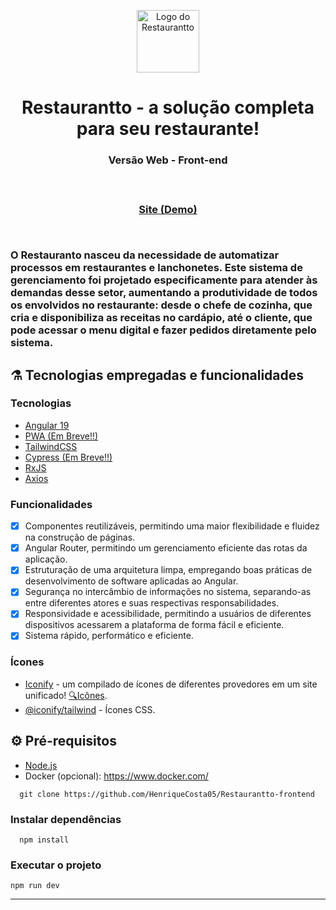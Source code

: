 <p align="center">
  <img src="https://restaurantto-pdv.vercel.app/assets/logo.svg" alt="Logo do Restaurantto" width="100" height="100"/>
</p>

<h1 align="center">Restaurantto - a solução completa para seu restaurante!</h1>
<h3 align="center">Versão Web - Front-end<h3>
<br>

<p align='center'>
  <a href="https://restaurantto-pdv.vercel.app/">Site (Demo)</a>
</p>

<br>

O Restauranto nasceu da necessidade de automatizar processos em restaurantes e lanchonetes. Este sistema de gerenciamento foi projetado especificamente para atender às demandas desse setor, aumentando a produtividade de todos os envolvidos no restaurante: desde o chefe de cozinha, que cria e disponibiliza as receitas no cardápio, até o cliente, que pode acessar o menu digital e fazer pedidos diretamente pelo sistema.

## ⚗️ Tecnologias empregadas e funcionalidades

### Tecnologias

- [Angular 19](https://angular.dev/)
- [PWA (Em Breve!!)](https://angular.dev/ecosystem/service-workers/getting-started)
- [TailwindCSS](https://tailwindcss.com/)
- [Cypress (Em Breve!!)](https://www.cypress.io/)
- [RxJS](https://rxjs.dev/)
- [Axios](https://axios-http.com/)

### Funcionalidades

- [x] Componentes reutilizáveis, permitindo uma maior flexibilidade e fluidez na construção de páginas.
- [x] Angular Router, permitindo um gerenciamento eficiente das rotas da aplicação.
- [x] Estruturação de uma arquitetura limpa, empregando boas práticas de desenvolvimento de software aplicadas ao Angular.
- [x] Segurança no intercâmbio de informações no sistema, separando-as entre diferentes atores e suas respectivas responsabilidades.
- [x] Responsividade e acessibilidade, permitindo a usuários de diferentes dispositivos acessarem a plataforma de forma fácil e eficiente.
- [x] Sistema rápido, performático e eficiente.

### Ícones

- [Iconify](https://iconify.design) - um compilado de ícones de diferentes provedores em um site unificado! [🔍Icônes](https://icones.netlify.app/).
- [@iconify/tailwind](https://docs.iconify.design/usage/css/tailwind/) - Ícones CSS.

## ⚙ Pré-requisitos

- [Node.js](https://nodejs.org/en/)
- Docker (opcional): <https://www.docker.com/>

```
  git clone https://github.com/HenriqueCosta05/Restaurantto-frontend
```

### Instalar dependências

```
  npm install
```

### Executar o projeto

```
npm run dev
```

---
